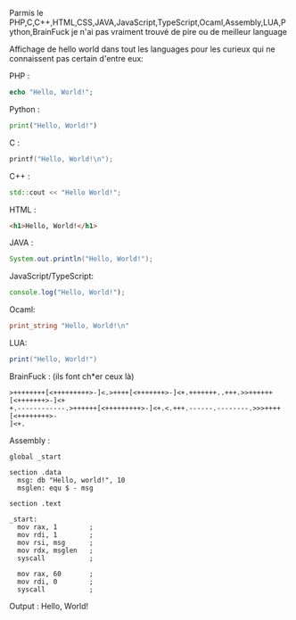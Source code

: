 Parmis le PHP,C,C++,HTML,CSS,JAVA,JavaScript,TypeScript,Ocaml,Assembly,LUA,Python,BrainFuck je n'ai pas vraiment trouvé de pire ou de meilleur language

Affichage de hello world dans tout les languages pour les curieux qui ne connaissent pas certain d'entre eux:

PHP :
```php
echo "Hello, World!";
```

Python :
```py
print("Hello, World!")
```
C :
```c
printf("Hello, World!\n");
```
C++ :
```c++
std::cout << "Hello World!";
```
HTML :
```html
<h1>Hello, World!</h1>
```
JAVA :
```java
System.out.println("Hello, World!");
```
JavaScript/TypeScript:
```js
console.log("Hello, World!");
```
Ocaml:
```ocaml
print_string "Hello, World!\n"
```
LUA:
```lua
print("Hello, World!")
```
BrainFuck : (ils font ch*er ceux là)
```
>++++++++[<+++++++++>-]<.>++++[<+++++++>-]<+.+++++++..+++.>>++++++[<+++++++>-]<+
+.------------.>++++++[<+++++++++>-]<+.<.+++.------.--------.>>>++++[<++++++++>-
]<+.
```
Assembly :
```assembly
global _start

section .data
  msg: db "Hello, world!", 10
  msglen: equ $ - msg

section .text

_start:
  mov rax, 1        ; 
  mov rdi, 1        ;  
  mov rsi, msg      ;   
  mov rdx, msglen   ;  
  syscall           ; 

  mov rax, 60       ;
  mov rdi, 0        ;  
  syscall           ;
```

Output : Hello, World!

